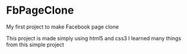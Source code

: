 # FbPageClone
My first project to make Facebook page clone

This project is made simply using html5 and css3
I learned many things from this simple project
